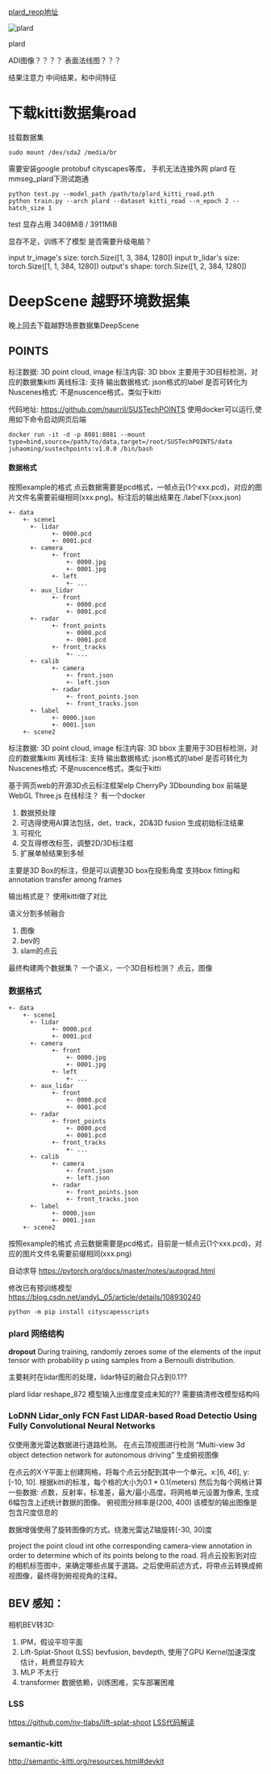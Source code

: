 [plard_reop地址](https://github.com/brqiankun/PLARD)

![plard](./imgs/main.png "plard")

plard 

ADI图像？？？？
表面法线图？？？

结果注意力
中间结果，和中间特征



# 下载kitti数据集road


挂载数据集
```
sudo mount /dev/sda2 /media/br
```

需要安装google protobuf  cityscapes等库， 手机无法连接外网
plard 在mmseg_plard下测试跑通
```
python test.py --model_path /path/to/plard_kitti_road.pth
python train.py --arch plard --dataset kitti_road --n_epoch 2 --batch_size 1
```

test 显存占用   3408MiB /  3911MiB

显存不足，训练不了模型  是否需要升级电脑？

input tr_image's size: torch.Size([1, 3, 384, 1280])
input tr_lidar's size: torch.Size([1, 1, 384, 1280])
output's shape: torch.Size([1, 2, 384, 1280])


# DeepScene 越野环境数据集
晚上回去下载越野场景数据集DeepScene


## POINTS

标注数据: 3D point cloud, image
标注内容:  3D bbox 主要用于3D目标检测，对应的数据集kitti
离线标注: 支持
输出数据格式: json格式的label
是否可转化为Nuscenes格式: 不是nuscence格式，类似于kitti

代码地址: 
https://github.com/naurril/SUSTechPOINTS
使用docker可以运行,使用如下命令启动网页后端
```
docker run -it -d -p 8081:8081 --mount type=bind,source=/path/to/data,target=/root/SUSTechPOINTS/data juhaoming/sustechpoints:v1.0.0 /bin/bash
```
#### 数据格式
按照example的格式
点云数据需要是pcd格式，一帧点云(1个xxx.pcd)，对应的图片文件名需要前缀相同(xxx.png)。标注后的输出结果在./label下(xxx.json)
```
+- data
    +- scene1
      +- lidar
            +- 0000.pcd
            +- 0001.pcd
      +- camera
            +- front
                +- 0000.jpg
                +- 0001.jpg
            +- left
                +- ...
      +- aux_lidar
            +- front
                +- 0000.pcd
                +- 0001.pcd
      +- radar
            +- front_points
                +- 0000.pcd
                +- 0001.pcd
            +- front_tracks
                +- ...
      +- calib
            +- camera
                +- front.json
                +- left.json
            +- radar
                +- front_points.json
                +- front_tracks.json
      +- label
            +- 0000.json
            +- 0001.json
    +- scene2
```



标注数据: 3D point cloud, image
标注内容:  3D bbox 主要用于3D目标检测，对应的数据集kitti
离线标注: 支持
输出数据格式: json格式的label
是否可转化为Nuscenes格式: 不是nuscence格式，类似于kitti

基于网页web的开源3D点云标注框架elp
CherryPy  3Dbounding box
前端是WebGL Three.js 在线标注？
有一个docker


1. 数据预处理
2. 可选得使用AI算法包括，det，track，2D&3D fusion 生成初始标注结果
3. 可视化
4. 交互得修改标签，调整2D/3D标注框
5. 扩展单帧结果到多帧

主要是3D Box的标注，但是可以调整3D box在投影角度
支持box fitting和 annotation transfer among frames

输出格式是？
使用kitti做了对比

语义分割多帧融合

1. 图像
2. bev的
3. slam的点云

最终构建两个数据集？ 一个语义，一个3D目标检测？
点云，图像

### 数据格式
```
+- data
    +- scene1
      +- lidar
            +- 0000.pcd
            +- 0001.pcd
      +- camera
            +- front
                +- 0000.jpg
                +- 0001.jpg
            +- left
                +- ...
      +- aux_lidar
            +- front
                +- 0000.pcd
                +- 0001.pcd
      +- radar
            +- front_points
                +- 0000.pcd
                +- 0001.pcd
            +- front_tracks
                +- ...
      +- calib
            +- camera
                +- front.json
                +- left.json
            +- radar
                +- front_points.json
                +- front_tracks.json
      +- label
            +- 0000.json
            +- 0001.json
    +- scene2
```
按照example的格式
点云数据需要是pcd格式，目前是一帧点云(1个xxx.pcd)，对应的图片文件名需要前缀相同(xxx.png)

自动求导
https://pytorch.org/docs/master/notes/autograd.html

修改已有预训练模型
https://blog.csdn.net/andyL_05/article/details/108930240
```
python -m pip install cityscapesscripts
```

### plard 网络结构
__dropout__ During training, randomly zeroes some of the elements of the input tensor with probability p using samples from a Bernoulli distribution.

主要耗时在lidar图形的处理，lidar特征的融合只占到0.1??

plard lidar reshape_872 模型输入出维度变成未知的?? 需要搞清修改模型结构吗


### LoDNN  Lidar_only FCN  Fast LIDAR-based Road Detectio Using Fully Convolutional Neural Networks
仅使用激光雷达数据进行道路检测。
在点云顶视图进行检测
“Multi-view 3d object detection network for autonomous driving”  生成俯视图像

在点云的X-Y平面上创建网格，将每个点云分配到其中一个单元。x:[6, 46], y:[-10, 10].  根据kitti的标准，每个格的大小为0.1 * 0.1(meters)
然后为每个网格计算一些数据: 点数，反射率，标准差，最大/最小高度。将网格单元设置为像素, 生成6幅包含上述统计数据的图像。 俯视图分辨率是(200, 400)
该模型的输出图像是包含尺度信息的

数据增强使用了旋转图像的方式。绕激光雷达Z轴旋转[-30, 30]度

project the point cloud int othe corresponding camera-view annotation in order to determine which of its points belong to the road.
将点云投影到对应的相机标签图中，来确定哪些点属于道路。之后使用前述方式，将带点云转换成俯视图像，最终得到俯视视角的注释。

## BEV 感知：
相机BEV转3D:
1. IPM，假设平坦平面
2. Lift-Splat-Shoot (LSS)  bevfusion, bevdepth, 使用了GPU Kernel加速深度估计，耗费显存较大
3. MLP 不太行
4. transformer 数据依赖，训练困难，实车部署困难


### LSS 
https://github.com/nv-tlabs/lift-splat-shoot
[LSS代码解读](https://zhuanlan.zhihu.com/p/567880155)

### semantic-kitt
http://semantic-kitti.org/resources.html#devkit